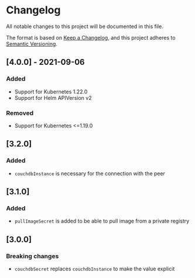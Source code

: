 # Changelog

All notable changes to this project will be documented in this file.

The format is based on [Keep a Changelog](https://keepachangelog.com/en/1.0.0/),
and this project adheres to [Semantic Versioning](https://semver.org/spec/v2.0.0.html).

## [4.0.0] - 2021-09-06

### Added
- Support for Kubernetes 1.22.0
- Support for Helm APIVersion v2

### Removed
- Support for Kubernetes <=1.19.0

## [3.2.0]

### Added
- `couchdbInstance` is necessary for the connection with the peer

## [3.1.0]

### Added
- `pullImageSecret` is added to be able to pull image from a private registry

## [3.0.0]

### Breaking changes
- `couchdbSecret` replaces `couchdbInstance` to make the value explicit
